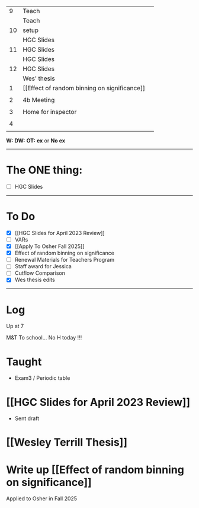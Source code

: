 
|     |                                              |     |
| --- | -------------------------------------------- | --- |
| 9   | Teach                                        |     |
|     | Teach                                        |     |
| 10  | setup                                        |     |
|     | HGC Slides                                   |     |
| 11  | HGC Slides                                   |     |
|     | HGC Slides                                   |     |
| 12  | HGC Slides                                   |     |
|     | Wes' thesis                                  |     |
| 1   | [[Effect of random binning on significance]] |     |
|     |                                              |     |
| 2   | 4b Meeting                                   |     |
|     |                                              |     |
| 3   | Home for inspector                           |     |
|     |                                              |     |
| 4   |                                              |     |
|     |                                              |     |

**W:**
**DW:**
**OT:**
**ex** or **No ex**

---
# The ONE thing: 
- [ ] HGC Slides

---
# To Do

- [x] [[HGC Slides for April 2023 Review]]
- [ ] VARs
- [x] [[Apply To Osher Fall 2025]]
- [x] Effect of random binning on significance
- [ ] Renewal Materials for Teachers Program
- [ ] Staff award for Jessica
- [ ] Cutflow Comparison
- [x] Wes thesis edits

---

# Log

Up at 7

M&T To school... No H today !!!

# Taught 
- Exam3 / Periodic table

# [[HGC Slides for April 2023 Review]]
- Sent draft


# [[Wesley Terrill Thesis]]


# Write up [[Effect of random binning on significance]] 


Applied to Osher in Fall 2025